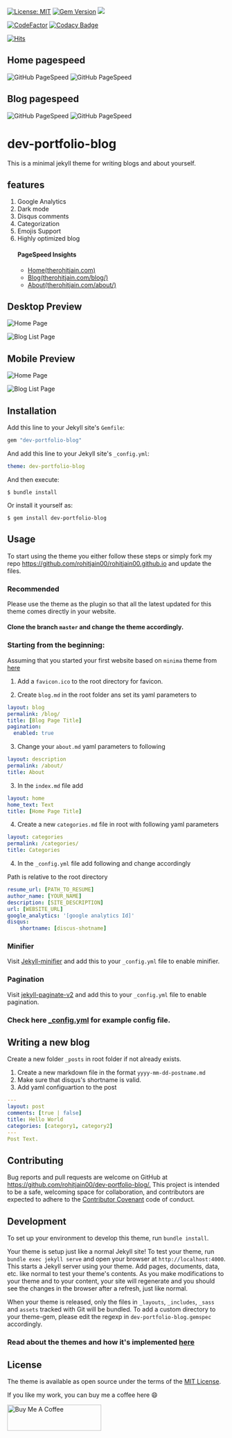 [![License: MIT](https://img.shields.io/badge/License-MIT-yellow.svg)](https://opensource.org/licenses/MIT)
 [![Gem Version](https://badge.fury.io/rb/dev-portfolio-blog.svg)](https://badge.fury.io/rb/dev-portfolio-blog)
![](https://ruby-gem-downloads-badge.herokuapp.com/dev-portfolio-blog)

[![CodeFactor](https://www.codefactor.io/repository/github/rohitjain00/dev-portfolio-blog/badge)](https://www.codefactor.io/repository/github/rohitjain00/dev-portfolio-blog)
[![Codacy Badge](https://api.codacy.com/project/badge/Grade/d0b9f1c23f564a8195a8588de7895c4c)](https://www.codacy.com/manual/rohitjain00/dev-portfolio-blog?utm_source=github.com&amp;utm_medium=referral&amp;utm_content=rohitjain00/dev-portfolio-blog&amp;utm_campaign=Badge_Grade)

[![Hits](https://hits.seeyoufarm.com/api/count/incr/badge.svg?url=https%3A%2F%2Fgithub.com%2Frohitjain00%2Fdev-portfolio-blog&count_bg=%2379C83D&title_bg=%23555555&icon=&icon_color=%23E7E7E7&title=hits&edge_flat=false)](https://hits.seeyoufarm.com)

## Home pagespeed

![GitHub PageSpeed](https://api.speedbadge.io/v1?url=therohitjain.com&showStratLabel=true)
![GitHub PageSpeed](https://api.speedbadge.io/v1?url=therohitjain.com&strat=desktop&showStratLabel=true)


## Blog pagespeed

![GitHub PageSpeed](https://api.speedbadge.io/v1?url=therohitjain.com/blog&showStratLabel=true)
![GitHub PageSpeed](https://api.speedbadge.io/v1?url=therohitjain.com/blog&strat=desktop&showStratLabel=true)



# dev-portfolio-blog

This is a minimal jekyll theme for writing blogs and about yourself.

## features
 1. Google Analytics
 2. Dark mode
 3. Disqus comments
 4. Categorization
 5. Emojis Support
 6. Highly optimized blog
     #### PageSpeed Insights
     * [Home](https://developers.google.com/speed/pagespeed/insights/?url=https%3A%2F%2Ftherohitjain.com)[(therohitjain.com)](https://therohitjain.com)
     * [Blog](https://developers.google.com/speed/pagespeed/insights/?url=https%3A%2F%2Ftherohitjain.com/blog/)[(therohitjain.com/blog/)](https://therohitjain.com/blog/)
     * [About](https://developers.google.com/speed/pagespeed/insights/?url=https%3A%2F%2Ftherohitjain.com/about/)[(therohitjain.com/about/)](https://therohitjain.com/about/)


## Desktop Preview

![Home Page](/screenshots/Home.png?raw=true "Home View of the website")

![Blog List Page](/screenshots/Blog.png?raw=true "Blog List of the website")

## Mobile Preview

![Home Page](/screenshots/Home-Mobile.png?raw=true "Home View of the website")

![Blog List Page](/screenshots/Blog-Mobile.png?raw=true "Blog List of the website")


## Installation

Add this line to your Jekyll site's `Gemfile`:

```ruby
gem "dev-portfolio-blog"
```

And add this line to your Jekyll site's `_config.yml`:

```yaml
theme: dev-portfolio-blog
```

And then execute:

    $ bundle install

Or install it yourself as:

    $ gem install dev-portfolio-blog

## Usage

To start using the theme you either follow these steps or simply fork my repo https://github.com/rohitjain00/rohitjain00.github.io and update the files.

### Recommended
 Please use the theme as the plugin so that all the latest updated for this theme comes directly in your website.

#### Clone the branch `master` and change the theme accordingly.


### Starting from the beginning:
Assuming that you started your first website based on `minima` theme from [here](https://jekyllrb.com/docs/)

1. Add a `favicon.ico` to the root directory for favicon.

2. Create `blog.md` in the root folder ans set its yaml parameters to

```yaml
layout: blog
permalink: /blog/
title: [Blog Page Title]
pagination:
  enabled: true
```

3. Change your `about.md` yaml parameters to following

```yaml
layout: description
permalink: /about/
title: About
```

3. In the `index.md` file add

```yaml
layout: home
home_text: Text
title: [Home Page Title]
```

4. Create a new `categories.md` file in root with following yaml parameters
```yaml
layout: categories
permalink: /categories/
title: Categories
```

4. In the `_config.yml` file add following and change accordingly

Path is relative to the root directory
```yaml
resume_url: [PATH_TO_RESUME]
author_name: [YOUR_NAME]
description: [SITE_DESCRIPTION]
url: [WEBSITE_URL]
google_analytics: '[google analytics Id]'
disqus:
    shortname: [discus-shotname]
```

### Minifier

Visit [Jekyll-minifier](https://github.com/digitalsparky/jekyll-minifier) and add this to your `_config.yml` file to enable minifier.

### Pagination

Visit [jekyll-paginate-v2](https://github.com/sverrirs/jekyll-paginate-v2/blob/master/README-GENERATOR.md#site-configuration) and add this to your `_config.yml` file to enable pagination.

### Check here [_config.yml](https://github.com/rohitjain00/rohitjain00.github.io/blob/site/_config.yml) for example config file.


## Writing a new blog

Create a new folder `_posts` in root folder if not already exists.

1. Create a new markdown file in the format `yyyy-mm-dd-postname.md`
2. Make sure that disqus's shortname is valid.
3. Add yaml configuartion to the post

```yaml
---
layout: post
comments: [true | false]
title: Hello World
categories: [category1, category2]
---
Post Text.
```


## Contributing

Bug reports and pull requests are welcome on GitHub at <https://github.com/rohitjain00/dev-portfolio-blog/.> This project is intended to be a safe, welcoming space for collaboration, and contributors are expected to adhere to the [Contributor Covenant](http://contributor-covenant.org) code of conduct.

## Development

To set up your environment to develop this theme, run `bundle install`.

Your theme is setup just like a normal Jekyll site! To test your theme, run `bundle exec jekyll serve` and open your browser at `http://localhost:4000`. This starts a Jekyll server using your theme. Add pages, documents, data, etc. like normal to test your theme's contents. As you make modifications to your theme and to your content, your site will regenerate and you should see the changes in the browser after a refresh, just like normal.

When your theme is released, only the files in `_layouts`, `_includes`, `_sass` and `assets` tracked with Git will be bundled.
To add a custom directory to your theme-gem, please edit the regexp in `dev-portfolio-blog.gemspec` accordingly.

### Read about the themes and how it's implemented [here](https://github.com/rohitjain00/dev-portfolio-blog/wiki/Theme-Management)

## License

The theme is available as open source under the terms of the [MIT License](https://opensource.org/licenses/MIT).

If you like my work, you can buy me a coffee here :smile:

<a href="https://www.buymeacoffee.com/rohitjain00" target="_blank"><img src="https://cdn.buymeacoffee.com/buttons/v2/default-blue.png" alt="Buy Me A Coffee" style="height: 60px !important;width: 217px !important;" ></a>
